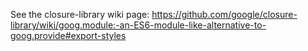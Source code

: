 See the closure-library wiki page:
https://github.com/google/closure-library/wiki/goog.module:-an-ES6-module-like-alternative-to-goog.provide#export-styles
